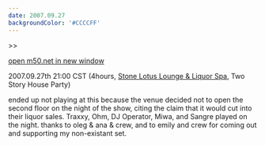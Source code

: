 ```yaml
---
date: 2007.09.27
backgroundColor: '#CCCCFF'
---
```


\>>

[open m50.net in new window  
](http://m50.net/)

2007.09.27th 21:00 CST (4hours, [Stone Lotus Lounge & Liquor Spa](http://www.stonelotuslounge.com/), Two Story House Party)

ended up not playing at this because the venue decided not to open the second floor on the night of the show, citing the claim that it would cut into their liquor sales. Traxxy, Ohm, DJ Operator, Miwa, and Sangre played on the night. thanks to oleg & ana & crew, and to emily and crew for coming out and supporting my non-existant set.